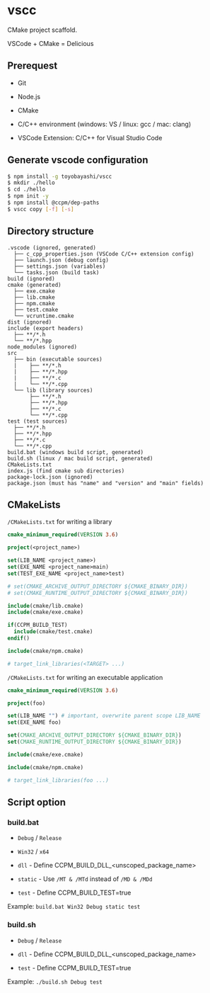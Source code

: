 # vscc

CMake project scaffold.

VSCode + CMake = Delicious

## Prerequest

* Git

* Node.js

* CMake

* C/C++ environment (windows: VS / linux: gcc / mac: clang)

* VSCode Extension: C/C++ for Visual Studio Code

## Generate vscode configuration

``` bash
$ npm install -g toyobayashi/vscc
$ mkdir ./hello
$ cd ./hello
$ npm init -y
$ npm install @ccpm/dep-paths
$ vscc copy [-f] [-s]
```

## Directory structure

```
.vscode (ignored, generated)
  ├── c_cpp_properties.json (VSCode C/C++ extension config)
  ├── launch.json (debug config)
  ├── settings.json (variables)
  └── tasks.json (build task)
build (ignored)
cmake (generated)
  ├── exe.cmake
  ├── lib.cmake
  ├── npm.cmake
  ├── test.cmake
  └── vcruntime.cmake
dist (ignored)
include (export headers)
  ├── **/*.h
  └── **/*.hpp
node_modules (ignored)
src
  ├── bin (executable sources)
  |    ├── **/*.h
  |    ├── **/*.hpp
  |    ├── **/*.c
  |    └── **/*.cpp
  └── lib (library sources)
       ├── **/*.h
       ├── **/*.hpp
       ├── **/*.c
       └── **/*.cpp
test (test sources)
  ├── **/*.h
  ├── **/*.hpp
  ├── **/*.c
  └── **/*.cpp
build.bat (windows build script, generated)
build.sh (linux / mac build script, generated)
CMakeLists.txt
index.js (find cmake sub directories)
package-lock.json (ignored)
package.json (must has "name" and "version" and "main" fields)
```

## CMakeLists

`/CMakeLists.txt` for writing a library

``` cmake
cmake_minimum_required(VERSION 3.6)

project(<project_name>)

set(LIB_NAME <project_name>)
set(EXE_NAME <project_name>main)
set(TEST_EXE_NAME <project_name>test)

# set(CMAKE_ARCHIVE_OUTPUT_DIRECTORY ${CMAKE_BINARY_DIR})
# set(CMAKE_RUNTIME_OUTPUT_DIRECTORY ${CMAKE_BINARY_DIR})

include(cmake/lib.cmake)
include(cmake/exe.cmake)

if(CCPM_BUILD_TEST)
  include(cmake/test.cmake)
endif()

include(cmake/npm.cmake)

# target_link_libraries(<TARGET> ...)
```

`/CMakeLists.txt` for writing an executable application

``` cmake
cmake_minimum_required(VERSION 3.6)

project(foo)

set(LIB_NAME "") # important, overwrite parent scope LIB_NAME
set(EXE_NAME foo)

set(CMAKE_ARCHIVE_OUTPUT_DIRECTORY ${CMAKE_BINARY_DIR})
set(CMAKE_RUNTIME_OUTPUT_DIRECTORY ${CMAKE_BINARY_DIR})

include(cmake/exe.cmake)

include(cmake/npm.cmake)

# target_link_libraries(foo ...)
```

## Script option

### build.bat

* `Debug` / `Release`

* `Win32` / `x64`

* `dll` - Define CCPM_BUILD_DLL_\<unscoped_package_name\>

* `static` - Use `/MT & /MTd` instead of `/MD & /MDd`

* `test` - Define CCPM_BUILD_TEST=true

Example: `build.bat Win32 Debug static test`

### build.sh

* `Debug` / `Release`

* `dll` - Define CCPM_BUILD_DLL_\<unscoped_package_name\>

* `test` - Define CCPM_BUILD_TEST=true

Example: `./build.sh Debug test`
